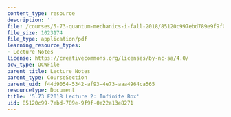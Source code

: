 ```yaml
---
content_type: resource
description: ''
file: /courses/5-73-quantum-mechanics-i-fall-2018/85120c997ebd789e9f9f0e22a13e8271_MIT5_73F18_Lec2.pdf
file_size: 1023174
file_type: application/pdf
learning_resource_types:
- Lecture Notes
license: https://creativecommons.org/licenses/by-nc-sa/4.0/
ocw_type: OCWFile
parent_title: Lecture Notes
parent_type: CourseSection
parent_uid: f44d9054-5342-af93-4e73-aaa4964ca565
resourcetype: Document
title: '5.73 F2018 Lecture 2: Infinite Box'
uid: 85120c99-7ebd-789e-9f9f-0e22a13e8271
---
```

